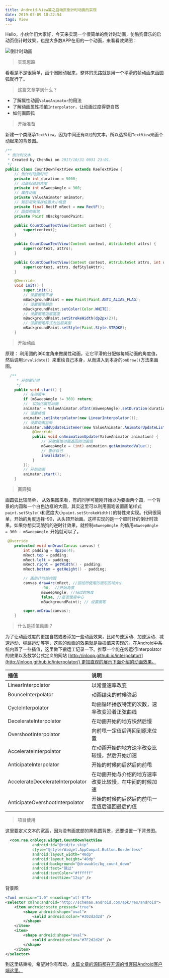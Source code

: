```yaml
---
title: Android-View篇之启动页倒计时动画的实现
date: 2019-05-09 10:22:54
tags: View
---
```


Hello，小伙伴们大家好，今天来实现一个很简单的倒计时动画，仿酷狗音乐的启动页倒计时效果，也是大多数APP在用的一个动画，来看看效果图：

![倒计时动画](https://upload-images.jianshu.io/upload_images/2706530-3a013b585cff7f08.gif?imageMogr2/auto-orient/strip)

<!-- more -->

>  实现思路

看看是不是很简单，画个圈圈动起来，整体的思路就是用一个平滑的帧动画来画圆弧就行了。

>  这篇文章学到什么？

-  了解属性动画`ValueAnimator`的用法
-  了解动画属性插值`Interpolator`，让动画过度得更自然
-  如何画圆弧

> 开始准备

新建一个类继承`TextView`，因为中间还有`跳过`的文本，所以选择用`TextView`来画个动起来的背景图。

```java
/**
 * 倒计时文本
 * Created by ChenRui on 2017/10/31 0031 23:01.
 */
public class CountDownTextView extends RaeTextView {
    // 倒计时动画时间
    private int duration = 5000;
    // 动画扫过的角度
    private int mSweepAngle = 360;
    // 属性动画
    private ValueAnimator animator;
    // 矩形用来保存位置大小信息
    private final RectF mRect = new RectF();
    // 圆弧的画笔
    private Paint mBackgroundPaint;

    public CountDownTextView(Context context) {
        super(context);
    }

    public CountDownTextView(Context context, AttributeSet attrs) {
        super(context, attrs);
    }

    public CountDownTextView(Context context, AttributeSet attrs, int defStyleAttr) {
        super(context, attrs, defStyleAttr);
    }

    @Override
    void init() {
        super.init();
        // 设置画笔平滑
        mBackgroundPaint = new Paint(Paint.ANTI_ALIAS_FLAG);
        // 设置画笔颜色
        mBackgroundPaint.setColor(Color.WHITE);
        // 设置画笔边框宽度
        mBackgroundPaint.setStrokeWidth(dp2px(2));
        // 设置画笔样式为边框类型
        mBackgroundPaint.setStyle(Paint.Style.STROKE);
    }
```  

> 开始动画

原理： 利用圆的360度角来做属性动画，让它平滑的分配做每帧动画的角度值，然后调用`invalidate() `来重绘自己本身，从而进入到本身的`onDraw()`方法来画图。

```java
  /**
     * 开始倒计时
     */
    public void start() {
        // 在动画中
        if (mSweepAngle != 360) return;
        //  初始化属性动画
        animator = ValueAnimator.ofInt(mSweepAngle).setDuration(duration);
        // 设置插值
        animator.setInterpolator(new LinearInterpolator());
        // 设置动画监听
        animator.addUpdateListener(new ValueAnimator.AnimatorUpdateListener() {
            @Override
            public void onAnimationUpdate(ValueAnimator animation) {
                // 获取属性动画返回的动画值
                mSweepAngle = (int) animation.getAnimatedValue();
                // 重绘自己
                invalidate();
            }
        });
        // 开始动画
        animator.start();
    }
```

> 画圆弧

画圆弧比较简单， 从效果图来看，有的同学可能刚开始以为要画两个圆，一个背景的内圆和一个白色边框的大圆，其实这里可以利用画笔设置画笔样式`paint.setStyle()`和宽度大小`paint.setStrokeWidth()`的特性来实现。代码很简单，开始的角度选择-90，从头顶开始画。这样实现的是一个顺时针的倒计时效果。如果你想实现酷狗的逆时针效果，就控制`mSweepAngle `的值用`mSweepAngle  = 360 - mSweepAngle `开始就可以了。

```java
 @Override
    protected void onDraw(Canvas canvas) {
        int padding = dp2px(4);
        mRect.top = padding;
        mRect.left = padding;
        mRect.right = getWidth() - padding;
        mRect.bottom = getHeight() - padding;

        // 画倒计时线内圆
        canvas.drawArc(mRect, //弧线所使用的矩形区域大小
                -90,  //开始角度
                mSweepAngle, //扫过的角度
                false, //是否使用中心
                mBackgroundPaint); // 设置画笔

        super.onDraw(canvas);
    }
```

> 什么是插值动画？

为了让动画过度的更加自然或者添加一些动画效果，比如匀速运动、加速运动、减速运动、弹跳运动等等，这些的动画的效果就是靠插值来实现的。在Android中系统内置了一些插值，这里做下搬运工记录一下。推荐一个能在线运行Interpolator的效果以及数学公式定义的网站 [http://inloop.github.io/interpolator/](http://inloop.github.io/interpolator/) 更加直观的展示下面介绍的动画效果。


| 插值        |  说明   | 
| :--------   | :-----  |
| LinearInterpolator     | 以常量速率改变 | 
| BounceInterpolator     | 动画结束的时候弹起 | 
| CycleInterpolator     | 动画循环播放特定的次数，速率改变沿着正弦曲线 | 
| DecelerateInterpolator     | 在动画开始的地方快然后慢 | 
| OvershootInterpolator     | 向前甩一定值后再回到原来位置 | 
| AccelerateInterpolator     | 在动画开始的地方速率改变比较慢，然后开始加速 | 
| AnticipateInterpolator     | 开始的时候向后然后向前甩 | 
| AccelerateDecelerateInterpolator     | 在动画开始与介绍的地方速率改变比较慢，在中间的时候加速 | 
| AnticipateOvershootInterpolator     | 开始的时候向后然后向前甩一定值后返回最后的值| 


> 项目使用

这里要定义文本的宽高，因为没有画底部的黑色圆背景，还要设置一下背景图。

```xml
  <com.rae.cnblogs.widget.CountDownTextView
            android:id="@+id/tv_skip"
            style="@style/Widget.AppCompat.Button.Borderless"
            android:layout_width="40dp"
            android:layout_height="40dp"
            android:background="@drawable/bg_count_down"
            android:text="跳过"
            android:textColor="#ffffff"
            android:textSize="12sp" />
```

背景图

```xml
<?xml version="1.0" encoding="utf-8"?>
<selector xmlns:android="http://schemas.android.com/apk/res/android">
    <item android:state_pressed="true">
        <shape android:shape="oval">
            <solid android:color="#302d2d2d" />
        </shape>
    </item>
    <item>
        <shape android:shape="oval">
            <solid android:color="#7F2d2d2d" />
        </shape>
    </item>
</selector>
```

到这里结束啦，希望对你有帮助，[本篇文章的源码都在开源的博客园Android客户端这里。](https://github.com/raedev/android-cnblogs/blob/master/module-widget/src/main/java/com/rae/cnblogs/widget/CountDownTextView.java)
